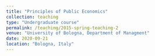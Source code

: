 ```yaml
---
title: "Principles of Public Economics"
collection: teaching
type: "Undergraduate course"
permalink: /teaching/2015-spring-teaching-2
venue: "University of Bologna, Department of Managment"
date: 2020-09-21
location: "Bologna, Italy"
---
```

